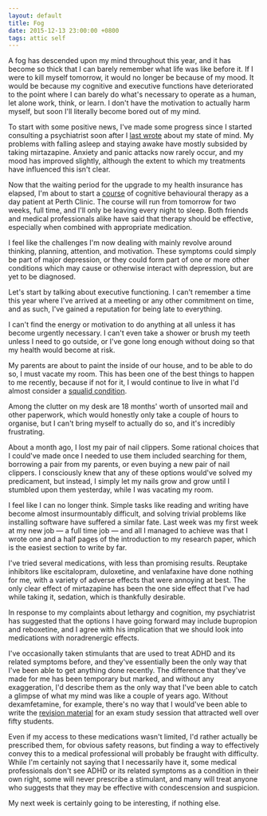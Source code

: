 ```yaml
---
layout: default
title: Fog
date: 2015-12-13 23:00:00 +0800
tags: attic self
---
```


A fog has descended upon my mind throughout this year, and it has
become so thick that I can barely remember what life was like before
it. If I were to kill myself tomorrow, it would no longer be because
of my mood. It would be because my cognitive and executive functions
have deteriorated to the point where I can barely do what's necessary
to operate as a human, let alone work, think, or learn. I don't have
the motivation to actually harm myself, but soon I'll literally
become bored out of my mind.

To start with some positive news, I've made some progress since I
started consulting a psychiatrist soon after I [last wrote][triple]
about my state of mind. My problems with falling asleep and staying
awake have mostly subsided by taking mirtazapine. Anxiety and panic
attacks now rarely occur, and my mood has improved slightly, although
the extent to which my treatments have influenced this isn't clear.

[triple]: /2015/06/13/triple-fault.html

Now that the waiting period for the upgrade to my health insurance
has elapsed, I'm about to start a [course] of cognitive behavioural
therapy as a day patient at Perth Clinic. The course will run from
tomorrow for two weeks, full time, and I'll only be leaving every
night to sleep. Both friends and medical professionals alike have
said that therapy should be effective, especially when combined with
appropriate medication.

[course]: http://perthclinic.com.au/services/services-for-patients/treatment-programs/

I feel like the challenges I'm now dealing with mainly revolve around
thinking, planning, attention, and motivation. These symptoms could
simply be part of major depression, or they could form part of one or
more other conditions which may cause or otherwise interact with
depression, but are yet to be diagnosed.

Let's start by talking about executive functioning. I can't remember
a time this year where I've arrived at a meeting or any other
commitment on time, and as such, I've gained a reputation for being
late to everything.

I can't find the energy or motivation to do anything at all unless it
has become urgently necessary. I can't even take a shower or brush my
teeth unless I need to go outside, or I've gone long enough without
doing so that my health would become at risk.

My parents are about to paint the inside of our house, and to be able
to do so, I must vacate my room. This has been one of the best things
to happen to me recently, because if not for it, I would continue to
live in what I'd almost consider a [squalid condition][squalid].

[squalid]: /static/WP_20151211_20_13_48_Pro.webm

Among the clutter on my desk are 18 months' worth of unsorted mail
and other paperwork, which would honestly only take a couple of hours
to organise, but I can't bring myself to actually do so, and it's
incredibly frustrating.

About a month ago, I lost my pair of nail clippers. Some rational
choices that I could've made once I needed to use them included
searching for them, borrowing a pair from my parents, or even buying
a new pair of nail clippers. I consciously knew that any of these
options would've solved my predicament, but instead, I simply let my
nails grow and grow until I stumbled upon them yesterday, while I
was vacating my room.

I feel like I can no longer think. Simple tasks like reading and
writing have become almost insurmountably difficult, and solving
trivial problems like installing software have suffered a similar
fate. Last week was my first week at my new job — a full time job —
and all I managed to achieve was that I wrote one and a half pages of
the introduction to my research paper, which is the easiest section
to write by far.

I've tried several medications, with less than promising results.
Reuptake inhibitors like escitalopram, duloxetine, and venlafaxine
have done nothing for me, with a variety of adverse effects that were
annoying at best. The only clear effect of mirtazapine has been the
one side effect that I've had while taking it, sedation, which is
thankfully desirable.

In response to my complaints about lethargy and cognition, my
psychiatrist has suggested that the options I have going forward may
include bupropion and reboxetine, and I agree with his implication
that we should look into medications with noradrenergic effects.

I've occasionally taken stimulants that are used to treat ADHD and
its related symptoms before, and they've essentially been the only
way that I've been able to get anything done recently. The difference
that they've made for me has been temporary but marked, and without
any exaggeration, I'd describe them as the only way that I've been
able to catch a glimpse of what my mind was like a couple of years
ago. Without dexamfetamine, for example, there's no way that I
would've been able to write the [revision material][revision] for an
exam study session that attracted well over fifty students.

[revision]: https://docs.google.com/presentation/d/1V0daPBXxOrxb4Ckrfhodf2QO-6Ag067y8am479oIjB0

Even if my access to these medications wasn't limited, I'd rather
actually be prescribed them, for obvious safety reasons, but finding
a way to effectively convey this to a medical professional will
probably be fraught with difficulty. While I'm certainly not saying
that I necessarily have it, some medical professionals don't see ADHD
or its related symptoms as a condition in their own right, some will
never prescribe a stimulant, and many will treat anyone who suggests
that they may be effective with condescension and suspicion.

My next week is certainly going to be interesting, if nothing else.
